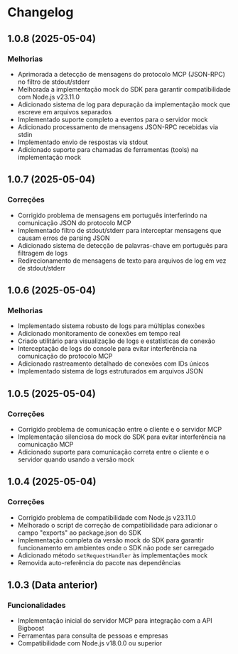 # Changelog

## 1.0.8 (2025-05-04)

### Melhorias
- Aprimorada a detecção de mensagens do protocolo MCP (JSON-RPC) no filtro de stdout/stderr
- Melhorada a implementação mock do SDK para garantir compatibilidade com Node.js v23.11.0
- Adicionado sistema de log para depuração da implementação mock que escreve em arquivos separados
- Implementado suporte completo a eventos para o servidor mock
- Adicionado processamento de mensagens JSON-RPC recebidas via stdin
- Implementado envio de respostas via stdout
- Adicionado suporte para chamadas de ferramentas (tools) na implementação mock

## 1.0.7 (2025-05-04)

### Correções
- Corrigido problema de mensagens em português interferindo na comunicação JSON do protocolo MCP
- Implementado filtro de stdout/stderr para interceptar mensagens que causam erros de parsing JSON
- Adicionado sistema de detecção de palavras-chave em português para filtragem de logs
- Redirecionamento de mensagens de texto para arquivos de log em vez de stdout/stderr

## 1.0.6 (2025-05-04)

### Melhorias
- Implementado sistema robusto de logs para múltiplas conexões
- Adicionado monitoramento de conexões em tempo real
- Criado utilitário para visualização de logs e estatísticas de conexão
- Interceptação de logs do console para evitar interferência na comunicação do protocolo MCP
- Adicionado rastreamento detalhado de conexões com IDs únicos
- Implementado sistema de logs estruturados em arquivos JSON

## 1.0.5 (2025-05-04)

### Correções
- Corrigido problema de comunicação entre o cliente e o servidor MCP
- Implementação silenciosa do mock do SDK para evitar interferência na comunicação MCP
- Adicionado suporte para comunicação correta entre o cliente e o servidor quando usando a versão mock

## 1.0.4 (2025-05-04)

### Correções
- Corrigido problema de compatibilidade com Node.js v23.11.0
- Melhorado o script de correção de compatibilidade para adicionar o campo "exports" ao package.json do SDK
- Implementação completa da versão mock do SDK para garantir funcionamento em ambientes onde o SDK não pode ser carregado
- Adicionado método `setRequestHandler` às implementações mock
- Removida auto-referência do pacote nas dependências

## 1.0.3 (Data anterior)

### Funcionalidades
- Implementação inicial do servidor MCP para integração com a API Bigboost
- Ferramentas para consulta de pessoas e empresas
- Compatibilidade com Node.js v18.0.0 ou superior
